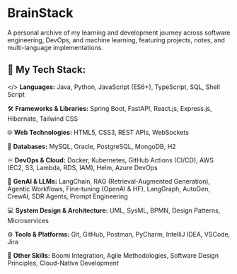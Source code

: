 # BrainStack
A personal archive of my learning and development journey across software engineering, DevOps, and machine learning, featuring projects, notes, and multi-language implementations.

## 📒 My Tech Stack:
</> **Languages:** Java, Python, JavaScript (ES6+), TypeScript, SQL, Shell Script

🛠️ **Frameworks & Libraries:** Spring Boot, FastAPI, React.js, Express.js, Hibernate, Tailwind CSS

🌐 **Web Technologies:** HTML5, CSS3, REST APIs, WebSockets

💾 **Databases:** MySQL, Oracle, PostgreSQL, MongoDB, H2

♾️ **DevOps & Cloud:** Docker, Kubernetes, GitHub Actions (CI/CD), AWS (EC2, S3, Lambda, RDS, IAM), Helm, Azure DevOps

🦾 **GenAI & LLMs:** LangChain, RAG (Retrieval-Augmented Generation), Agentic Workflows, Fine-tuning (OpenAI & HF), LangGraph, AutoGen, CrewAI, SDR Agents, Prompt Engineering

💻 **System Design & Architecture:** UML, SysML, BPMN, Design Patterns, Microservices

⚙️ **Tools & Platforms:** Git, GitHub, Postman, PyCharm, IntelliJ IDEA, VSCode, Jira

🤝 **Other Skills:** Boomi Integration, Agile Methodologies, Software Design Principles, Cloud-Native Development
